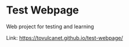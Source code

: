 # Test Webpage
Web project for testing and learning

Link: https://tovulcanet.github.io/test-webpage/
